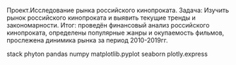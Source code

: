 Проект.Исследование  рынка российского кинопроката.
Задача: Изучить рынок российского кинопроката и выявить текущие тренды и закономарности.
Итог: проведён финансовый анализ российского кинопроката, определены популярные жанры и окупаемость фильмов, прослежена динимика рынка за период 2010-2019гг.

stack phyton pandas numpy  matplotlib.pyplot seaborn  plotly.express
